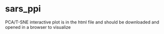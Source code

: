 # sars_ppi

PCA/T-SNE interactive plot is in the html file and should be downloaded and opened in a browser to visualize
